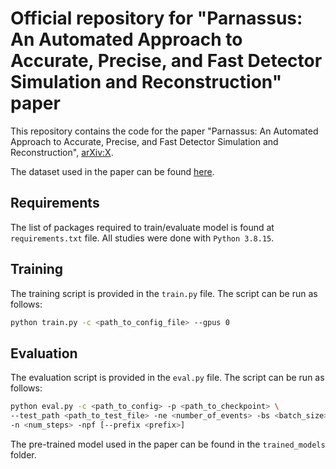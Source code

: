 # Official repository for "Parnassus: An Automated Approach to Accurate, Precise, and Fast Detector Simulation and Reconstruction" paper

This repository contains the code for the paper "Parnassus: An Automated Approach to Accurate, Precise, and Fast Detector Simulation and Reconstruction", [arXiv:X](X).

The dataset used in the paper can be found [here](https://zenodo.org).

## Requirements
The list of packages required to train/evaluate model is found at `requirements.txt` file. All studies were done with `Python 3.8.15`.

## Training

The training script is provided in the `train.py` file. The script can be run as follows:

```bash
python train.py -c <path_to_config_file> --gpus 0
```

## Evaluation

The evaluation script is provided in the `eval.py` file. The script can be run as follows:

```bash
python eval.py -c <path_to_config> -p <path_to_checkpoint> \
--test_path <path_to_test_file> -ne <number_of_events> -bs <batch_size> \
-n <num_steps> -npf [--prefix <prefix>]
```

The pre-trained model used in the paper can be found in the `trained_models` folder.